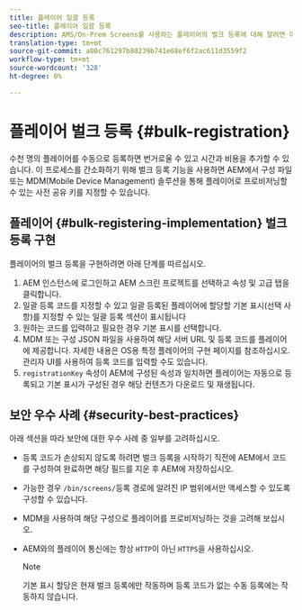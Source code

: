 ```yaml
---
title: 플레이어 일괄 등록
seo-title: 플레이어 일괄 등록
description: AMS/On-Prem Screens를 사용하는 플레이어의 벌크 등록에 대해 알려면 이 페이지를 따르십시오.
translation-type: tm+mt
source-git-commit: a00c761297b80239b741e68ef6f2ac611d3559f2
workflow-type: tm+mt
source-wordcount: '328'
ht-degree: 0%

---
```



# 플레이어 벌크 등록 {#bulk-registration}

수천 명의 플레이어를 수동으로 등록하면 번거로울 수 있고 시간과 비용을 추가할 수 있습니다. 이 프로세스를 간소화하기 위해 벌크 등록 기능을 사용하면 AEM에서 구성 파일 또는 MDM(Mobile Device Management) 솔루션을 통해 플레이어로 프로비저닝할 수 있는 사전 공유 키를 지정할 수 있습니다.

## 플레이어 {#bulk-registering-implementation} 벌크 등록 구현

플레이어의 벌크 등록을 구현하려면 아래 단계를 따르십시오.

1. AEM 인스턴스에 로그인하고 AEM 스크린 프로젝트를 선택하고 속성 및 고급 탭을 클릭합니다.
1. 일괄 등록 코드를 지정할 수 있고 일괄 등록된 플레이어에 할당할 기본 표시(선택 사항)를 지정할 수 있는 일괄 등록 섹션이 표시됩니다
1. 원하는 코드를 입력하고 필요한 경우 기본 표시를 선택합니다.
1. MDM 또는 구성 JSON 파일을 사용하여 해당 서버 URL 및 등록 코드를 플레이어에 제공합니다. 자세한 내용은 OS용 특정 플레이어의 구현 페이지를 참조하십시오. 관리자 UI를 사용하여 등록 코드를 입력할 수도 있습니다.
1. `registrationKey` 속성이 AEM에 구성된 속성과 일치하면 플레이어는 자동으로 등록되고 기본 표시가 구성된 경우 해당 컨텐츠가 다운로드 및 재생됩니다.

## 보안 우수 사례 {#security-best-practices}

아래 섹션을 따라 보안에 대한 우수 사례 중 일부를 고려하십시오.

* 등록 코드가 손상되지 않도록 하려면 벌크 등록을 시작하기 직전에 AEM에서 코드를 구성하여 완료하면 해당 필드를 지운 후 AEM에 저장하십시오.

* 가능한 경우 `/bin/screens/`등록 경로에 알려진 IP 범위에서만 액세스할 수 있도록 구성할 수 있습니다.

* MDM을 사용하여 해당 구성으로 플레이어를 프로비저닝하는 것을 고려해 보십시오.

* AEM와의 플레이어 통신에는 항상 `HTTP`이 아닌 `HTTPS`을 사용하십시오.

   >[!NOTE]
   >기본 표시 할당은 현재 벌크 등록에만 작동하며 등록 코드가 없는 수동 등록에는 작동하지 않습니다.